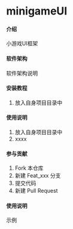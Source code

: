 # minigameUI

#### 介绍
小游戏UI框架

#### 软件架构
软件架构说明


#### 安装教程

1. 放入自身项目目录中
 

#### 使用说明

1.  放入自身项目目录中
2.  xxxx
 

#### 参与贡献

1.  Fork 本仓库
2.  新建 Feat_xxx 分支
3.  提交代码
4.  新建 Pull Request

#### 使用说明
示例
 
